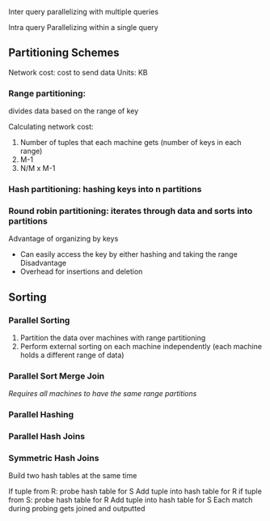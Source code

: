 
Inter query
parallelizing with multiple queries

Intra query
Parallelizing within a single query

## **Partitioning Schemes**
Network cost: cost to send data
Units: KB

### Range partitioning: 
divides data based on the range of key

Calculating network cost:
1. Number of tuples that each machine gets (number of keys in each range)
2. M-1
3. N/M x M-1

### Hash partitioning: hashing keys into n partitions

### Round robin partitioning: iterates through data and sorts into partitions

Advantage of organizing by keys
- Can easily access the key by either hashing and taking the range
Disadvantage
- Overhead for insertions and deletion
## **Sorting**

### **Parallel Sorting**
1. Partition the data over machines with range partitioning
2. Perform external sorting on each machine independently (each machine holds a different range of data)

### **Parallel Sort Merge Join**
*Requires all machines to have the same range partitions*

### **Parallel Hashing**


### **Parallel Hash Joins**

### **Symmetric Hash Joins**
Build two hash tables at the same time

If tuple from R:
	probe hash table for S
	Add tuple into hash table for R
if tuple from S:
	probe hash table for R
	Add tuple into hash table for S
Each match during probing gets joined and outputted